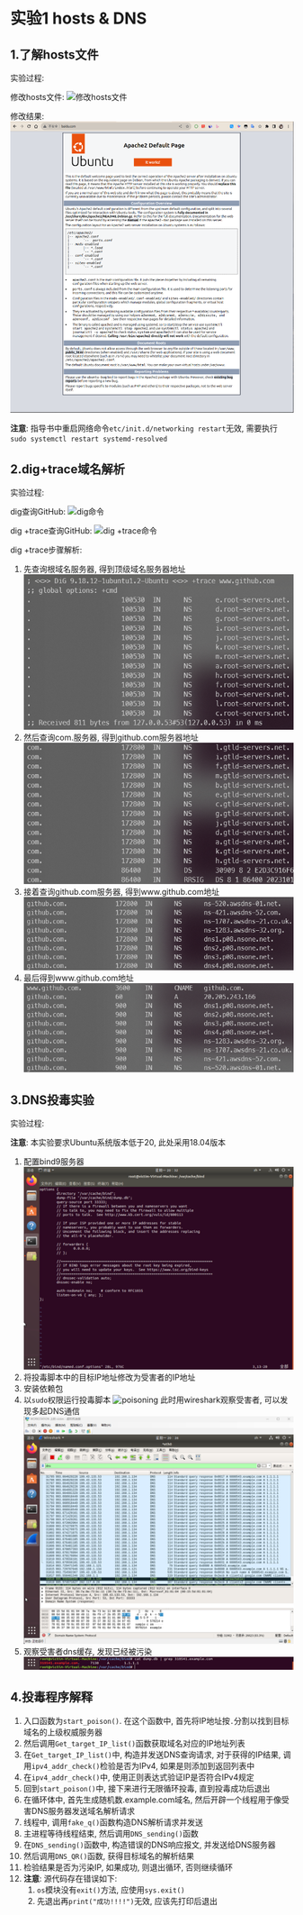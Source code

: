 # 实验1 hosts & DNS

## 1.了解hosts文件

实验过程:

修改hosts文件:
![修改hosts文件](./assets/task1-1.png)

修改结果:
![修改结果](./assets/task1-2.png)

**注意**: 指导书中重启网络命令`etc/init.d/networking restart`无效, 需要执行`sudo systemctl restart systemd-resolved`

## 2.dig+trace域名解析

实验过程:

dig查询GitHub:
![dig命令](./assets/task2-1.png)

dig +trace查询GitHub:
![dig +trace命令](./assets/task2-2-0.png)

dig +trace步骤解析:

1. 先查询根域名服务器, 得到顶级域名服务器地址
    ![root](./assets/task2-2-1.png)
2. 然后查询com.服务器, 得到github.com服务器地址
    ![com](./assets/task2-2-2.png)
3. 接着查询github.com服务器, 得到www.github.com地址
    ![github](./assets/task2-2-3.png)
4. 最后得到www.github.com地址
    ![IP](./assets/task2-2-4.png)

## 3.DNS投毒实验

实验过程:

**注意**: 本实验要求Ubuntu系统版本低于20, 此处采用18.04版本

1. 配置bind9服务器
    ![bind9](./assets/task3-bind1.png)
2. 将投毒脚本中的目标IP地址修改为受害者的IP地址
3. 安装依赖包
4. 以`sudo`权限运行投毒脚本
    ![poisoning](./assets/task3-poisoned.png)
    此时用wireshark观察受害者, 可以发现多起DNS通信
    ![dns](./assets/task3-victim.png)
5. 观察受害者dns缓存, 发现已经被污染
    ![result](./assets/task3-result1.png)

## 4.投毒程序解释

1. 入口函数为`start_poison()`. 在这个函数中, 首先将IP地址按`.`分割以找到目标域名的上级权威服务器
2. 然后调用`Get_target_IP_list()`函数获取域名对应的IP地址列表
3. 在`Get_target_IP_list()`中, 构造并发送DNS查询请求, 对于获得的IP结果, 调用`ipv4_addr_check()`检验是否为IPv4, 如果是则添加到返回列表中
4. 在`ipv4_addr_check()`中, 使用正则表达式验证IP是否符合IPv4规定
5. 回到`start_poison()`中, 接下来进行无限循环投毒, 直到投毒成功后退出
6. 在循环体中, 首先生成随机数.example.com域名, 然后开辟一个线程用于像受害DNS服务器发送域名解析请求
7. 线程中, 调用`fake_q()`函数构造DNS解析请求并发送
8. 主进程等待线程结束, 然后调用`DNS_sending()`函数
9. 在`DNS_sending()`函数中, 构造错误的DNS响应报文, 并发送给DNS服务器
10. 然后调用`DNS_QR()`函数, 获得目标域名的解析结果
11. 检验结果是否为污染IP, 如果成功, 则退出循环, 否则继续循环
12. **注意**: 源代码存在错误如下:
    1. `os`模块没有`exit()`方法, 应使用`sys.exit()`
    2. 先退出再`print("成功!!!!")`无效, 应该先打印后退出
